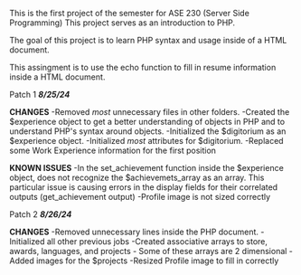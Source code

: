 This is the first project of the semester for ASE 230 (Server Side Programming) This project serves as an introduction to PHP.

The goal of this project is to learn PHP syntax and usage inside of a HTML document.

This assingment is to use the echo function to fill in resume information inside a HTML document.

          
Patch 1            **_**8/25/24**_**

**CHANGES**
  -Removed *most* unnecessary files in other folders.
  -Created the $experience object to get a better understanding of objects in PHP and to understand PHP's syntax around objects.
  -Initialized the $digitorium as an $experience object.
  -Initialized *most* attributes for $digitorium.
  -Replaced some Work Experience information for the first position

**KNOWN ISSUES**
  -In the set_achievement function inside the $experience object, does not recognize the $achievemets_array as an array. This particular issue is causing errors in the display fields for their correlated outputs 
   (get_achievement output)
  -Profile image is not sized correctly


 Patch 2             **_**8/26/24**_**

**CHANGES**
  -Removed unnecessary lines inside the PHP document.
  -Initialized all other previous jobs
  -Created associative arrays to store, awards, languages, and projects
              - Some of these arrays are 2 dimensional
  -Added images for the $projects
  -Resized Profile image to fill in correctly
